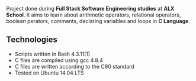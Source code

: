 Project done during **Full Stack Software Engineering studies** at **ALX School**. It aims to learn about arithmetic operators, relational operators, boolean perators, comments, declaring variables and loops in **C Language**.

## Technologies
* Scripts written in Bash 4.3.11(1)
* C files are compiled using gcc 4.8.4
* C files are written according to the C90 standard 
* Tested on Ubuntu 14.04 LTS
